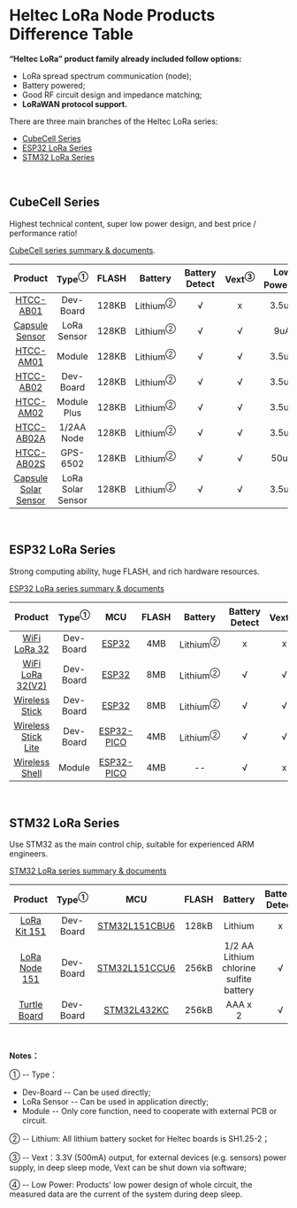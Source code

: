 # Heltec LoRa Node Products Difference Table

**“Heltec LoRa” product family already included follow options:**

- LoRa spread spectrum communication (node);
- Battery powered;
- Good RF circuit design and impedance matching;
- **LoRaWAN protocol support.**

There are three main branches of the Heltec LoRa series:

- [CubeCell Series](#cubecell-series)
- [ESP32 LoRa Series](#esp32-lora-series)
- [STM32 LoRa Series](#stm32-lora-series)

&nbsp;

## CubeCell Series

Highest technical content, super low power design, and best price / performance ratio!

[CubeCell series summary & documents](https://heltec-automation-docs.readthedocs.io/en/latest/cubecell/index.html).

|                           Product                            | Type<sup>①</sup>  | FLASH |       Battery       | Battery Detect | Vext<sup>③</sup> | Low Power<sup>④</sup> |
| :----------------------------------------------------------: | :---------------: | :---: | :-----------------: | :------------: | :--------------: | :-------------------: |
|      [HTCC-AB01](https://heltec.org/project/htcc-ab01/)      |     Dev-Board     | 128KB | Lithium<sup>②</sup> |       √        |        x         |         3.5uA         |
|   [Capsule Sensor](https://heltec.org/project/htcc-ac01/)    |    LoRa Sensor    | 128KB | Lithium<sup>②</sup> |       √        |        √         |          9uA          |
|      [HTCC-AM01](https://heltec.org/project/htcc-am01/)      |      Module       | 128KB | Lithium<sup>②</sup> |       √        |        √         |         3.5uA         |
|      [HTCC-AB02](https://heltec.org/project/htcc-ab02/)      |     Dev-Board     | 128KB | Lithium<sup>②</sup> |       √        |        √         |         3.5uA         |
|      [HTCC-AM02](https://heltec.org/project/htcc-am02/)      |    Module Plus    | 128KB | Lithium<sup>②</sup> |       √        |        √         |         3.5uA         |
|     [HTCC-AB02A](https://heltec.org/project/htcc-ab02a/)     |    1/2AA Node     | 128KB | Lithium<sup>②</sup> |       √        |        √         |         3.5uA         |
|     [HTCC-AB02S](https://heltec.org/project/htcc-ab02s/)     |     GPS-6502      | 128KB | Lithium<sup>②</sup> |       √        |        √         |         50uA          |
| [Capsule Solar Sensor](https://heltec.org/project/htcc-ac02/) | LoRa Solar Sensor | 128KB | Lithium<sup>②</sup> |       √        |        √         |         3.5uA         |

&nbsp;

## ESP32 LoRa Series

Strong computing ability, huge FLASH, and rich hardware resources.

[ESP32 LoRa series summary & documents](https://heltec-automation-docs.readthedocs.io/en/latest/esp32/index.html)

|                           Product                            | Type<sup>①</sup> |                             MCU                              | FLASH |       Battery       | Battery Detect | Vext<sup>③</sup> | Low Power<sup>④</sup> |    Display    |
| :----------------------------------------------------------: | :--------------: | :----------------------------------------------------------: | :---: | :-----------------: | :------------: | :--------------: | :-------------------: | :-----------: |
|   [WiFi LoRa 32](https://heltec.org/project/wifi-lora-32)    |    Dev-Board     | [ESP32](https://www.espressif.com/sites/default/files/documentation/esp32_datasheet_en.pdf) |  4MB  | Lithium<sup>②</sup> |       x        |        x         |           x           | OLED (128x64) |
| [WiFi LoRa 32(V2)](https://heltec.org/project/wifi-lora-32)  |    Dev-Board     | [ESP32](https://www.espressif.com/sites/default/files/documentation/esp32_datasheet_en.pdf) |  8MB  | Lithium<sup>②</sup> |       √        |        √         |         800uA         | OLED (128x64) |
| [Wireless Stick](https://heltec.org/project/wireless-stick)  |    Dev-Board     | [ESP32](https://www.espressif.com/sites/default/files/documentation/esp32_datasheet_en.pdf) |  8MB  | Lithium<sup>②</sup> |       √        |        √         |         800uA         | OLED (64x32)  |
| [Wireless Stick Lite](https://heltec.org/project/wireless-stick-lite/) |    Dev-Board     | [ESP32-PICO](https://www.espressif.com/sites/default/files/documentation/esp32-pico-d4_datasheet_en.pdf) |  4MB  | Lithium<sup>②</sup> |       √        |        √         |         35uA          |       x       |
| [Wireless Shell](https://heltec.org/project/wireless-shell/) |      Module      | [ESP32-PICO](https://www.espressif.com/sites/default/files/documentation/esp32-pico-d4_datasheet_en.pdf) |  4MB  |         --          |       √        |        x         |         10uA          |       x       |

&nbsp;

## STM32 LoRa Series

Use STM32 as the main control chip, suitable for experienced ARM engineers.

[STM32 LoRa series summary & documents](https://heltec-automation-docs.readthedocs.io/en/latest/stm32/index.html)

|                          Product                           | Type<sup>①</sup> |                             MCU                              | FLASH |                 Battery                 | Battery Detect | Vext<sup>③</sup> | Low Power<sup>④</sup> | Display |
| :--------------------------------------------------------: | :--------------: | :----------------------------------------------------------: | :---: | :-------------------------------------: | :------------: | :--------------: | :-------------------: | :-----: |
|  [LoRa Kit 151](https://heltec.org/project/lora-kit-151)   |    Dev-Board     | [STM32L151CBU6](https://www.st.com/content/st_com/en/products/microcontrollers-microprocessors/stm32-32-bit-arm-cortex-mcus/stm32-ultra-low-power-mcus/stm32l1-series/stm32l151-152/stm32l151cb.html) | 128kB |                 Lithium                 |       x        |        x         |          7uA          |    x    |
| [LoRa Node 151](https://heltec.org/project/lora-node-151)  |    Dev-Board     | [STM32L151CCU6](https://www.st.com/content/st_com/en/products/microcontrollers-microprocessors/stm32-32-bit-arm-cortex-mcus/stm32-ultra-low-power-mcus/stm32l1-series/stm32l151-152/stm32l151cc.html) | 256kB | 1/2 AA Lithium chlorine sulfite battery |       √        |        √         |         1.8uA         |    x    |
| [Turtle Board](<https://heltec.org/project/turtle-board/>) |    Dev-Board     | [STM32L432KC](https://www.st.com/content/st_com/en/products/microcontrollers-microprocessors/stm32-32-bit-arm-cortex-mcus/stm32-ultra-low-power-mcus/stm32l4-series/stm32l4x2/stm32l432kc.html) | 256kB |                 AAA x 2                 |       √        |        √         |          5uA          |    x    |

&nbsp;

**Notes：**

① -- Type：
- Dev-Board -- Can be used directly;
- LoRa Sensor -- Can be used in application directly;
- Module -- Only core function, need to cooperate with external PCB or circuit.

② -- Lithium: All lithium battery socket for Heltec boards is SH1.25-2；

③ -- Vext：3.3V (500mA) output, for external devices (e.g. sensors) power supply, in deep sleep mode, Vext can be shut down via software;

④ -- Low Power: Products' low power design of whole circuit, the measured data are the current of the system during deep sleep.

